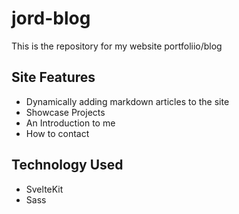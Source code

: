 # jord-blog

This is the repository for my website portfoliio/blog

## Site Features
- Dynamically adding markdown articles to the site
- Showcase Projects
- An Introduction to me
- How to contact

## Technology Used
- SvelteKit
- Sass